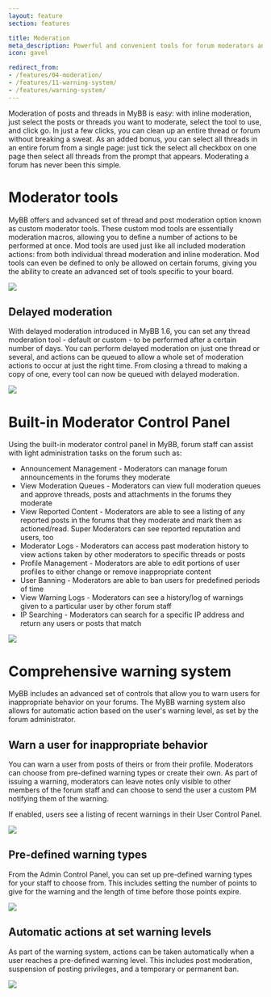 ```yaml
---
layout: feature
section: features

title: Moderation
meta_description: Powerful and convenient tools for forum moderators and staff to work by your side.
icon: gavel

redirect_from:
- /features/04-moderation/
- /features/11-warning-system/
- /features/warning-system/
---
```

Moderation of posts and threads in MyBB is easy: with inline moderation, just select the posts or threads you want to moderate, select the tool to use, and click go. In just a few clicks, you can clean up an entire thread or forum without breaking a sweat. As an added bonus, you can select all threads in an entire forum from a single page: just tick the select all checkbox on one page then select all threads from the prompt that appears. Moderating a forum has never been this simple.

# Moderator tools

MyBB offers and advanced set of thread and post moderation option known as custom moderator tools. These custom mod tools are essentially moderation macros, allowing you to define a number of actions to be performed at once. Mod tools are used just like all included moderation actions: from both individual thread moderation and inline moderation. Mod tools can even be defined to only be allowed on certain forums, giving you the ability to create an advanced set of tools specific to your board.

<div class="feature-tour__screenshot">
	<a href="{{ site.baseurl }}/assets/images/features/moderation/custom-mod-tools.png" class="feature-tour__screenshot__link">
		<img src="{{ site.baseurl }}/assets/images/features/moderation/custom-mod-tools.png" class="feature-tour__screenshot__image" />
	</a>
</div>

## Delayed moderation

With delayed moderation introduced in MyBB 1.6, you can set any thread moderation tool - default or custom - to be performed after a certain number of days. You can perform delayed moderation on just one thread or several, and actions can be queued to allow a whole set of moderation actions to occur at just the right time. From closing a thread to making a copy of one, every tool can now be queued with delayed moderation.

<div class="feature-tour__screenshot">
	<a href="{{ site.baseurl }}/assets/images/features/moderation/delayed-moderation.png" class="feature-tour__screenshot__link">
		<img src="{{ site.baseurl }}/assets/images/features/moderation/delayed-moderation.png" class="feature-tour__screenshot__image" />
	</a>
</div>

# Built-in Moderator Control Panel

Using the built-in moderator control panel in MyBB, forum staff can assist with light administration tasks on the forum such as:

* Announcement Management - Moderators can manage forum announcements in the forums they moderate
* View Moderation Queues - Moderators can view full moderation queues and approve threads, posts and attachments in the forums they moderate
* View Reported Content - Moderators are able to see a listing of any reported posts in the forums that they moderate and mark them as actioned/read. Super Moderators can see reported reputation and users, too
* Moderator Logs - Moderators can access past moderation history to view actions taken by other moderators to specific threads or posts
* Profile Management - Moderators are able to edit portions of user profiles to either change or remove inappropriate content
* User Banning - Moderators are able to ban users for predefined periods of time
* View Warning Logs - Moderators can see a history/log of warnings given to a particular user by other forum staff
* IP Searching - Moderators can search for a specific IP address and return any users or posts that match

<div class="feature-tour__screenshot">
	<a href="{{ site.baseurl }}/assets/images/features/moderation/modcp.png" class="feature-tour__screenshot__link">
		<img src="{{ site.baseurl }}/assets/images/features/moderation/modcp.png" class="feature-tour__screenshot__image" />
	</a>
</div>

# Comprehensive warning system

MyBB includes an advanced set of controls that allow you to warn users for inappropriate behavior on your forums. The MyBB warning system also allows for automatic action based on the user's warning level, as set by the forum administrator.

## Warn a user for inappropriate behavior

You can warn a user from posts of theirs or from their profile. Moderators can choose from pre-defined warning types or create their own. As part of issuing a warning, moderators can leave notes only visible to other members of the forum staff and can choose to send the user a custom PM notifying them of the warning.

If enabled, users see a listing of recent warnings in their User Control Panel.

<div class="feature-tour__screenshot">
	<a href="{{ site.baseurl }}/assets/images/features/moderation/warn-user.png" class="feature-tour__screenshot__link">
		<img src="{{ site.baseurl }}/assets/images/features/moderation/warn-user.png" class="feature-tour__screenshot__image" />
	</a>
</div>

## Pre-defined warning types
From the Admin Control Panel, you can set up pre-defined warning types for your staff to choose from. This includes setting the number of points to give for the warning and the length of time before those points expire.

<div class="feature-tour__screenshot">
	<a href="{{ site.baseurl }}/assets/images/features/moderation/warning-types.png" class="feature-tour__screenshot__link">
		<img src="{{ site.baseurl }}/assets/images/features/moderation/warning-types.png" class="feature-tour__screenshot__image" />
	</a>
</div>

## Automatic actions at set warning levels

As part of the warning system, actions can be taken automatically when a user reaches a pre-defined warning level. This includes post moderation, suspension of posting privileges, and a temporary or permanent ban.


<div class="feature-tour__screenshot">
	<a href="{{ site.baseurl }}/assets/images/features/moderation/warning-levels.png" class="feature-tour__screenshot__link">
		<img src="{{ site.baseurl }}/assets/images/features/moderation/warning-levels.png" class="feature-tour__screenshot__image" />
	</a>
</div>
